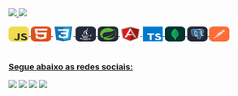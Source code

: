 <div>
  <a href="https://github.com/rkweber05">
  <img loading="lazy" height="180em" src="https://github-readme-stats.vercel.app/api/top-langs/?username=rkweber05&layout=compact&langs_count=7&theme=dracula"/>
  <img loading="lazy" height="180em" src="https://github-readme-stats.vercel.app/api?username=rkweber05&show_icons=true&theme=dracula&include_all_commits=true&count_private=true"/>
</div>
    
<div style="display: inline_block"><br>
  <img align="center" alt="Js" height="30" width="40" src="https://github.com/tandpfun/skill-icons/blob/main/icons/JavaScript.svg">
  <img align="center" alt="HTML" height="30" width="40" src="https://github.com/tandpfun/skill-icons/blob/main/icons/HTML.svg">
  <img align="center" alt="CSS" height="30" width="40" src="https://raw.githubusercontent.com/devicons/devicon/master/icons/css3/css3-original.svg">
  <img align="center" alt="JAVA" height="30" width="40" src="https://github.com/tandpfun/skill-icons/blob/main/icons/Java-Dark.svg" />
  <img align="center" alt="SpringBoot" height="30" width="40" src="https://github.com/tandpfun/skill-icons/blob/main/icons/Spring-Dark.svg">
  <img align="center" alt="Angular" height="30" width="40" src="https://raw.githubusercontent.com/devicons/devicon/master/icons/angularjs/angularjs-original.svg">
  <img align="center" alt="TypeScript" height="30" width="40" src="https://raw.githubusercontent.com/devicons/devicon/master/icons/typescript/typescript-plain.svg">
  <img align="center" alt="MongoDB" height="30" width="40" src="https://github.com/tandpfun/skill-icons/blob/main/icons/MongoDB.svg">
  <img align="center" alt="PostgreSQL" height="30" width="40" src="https://github.com/tandpfun/skill-icons/blob/main/icons/PostgreSQL-Dark.svg">
  <img align="center" alt="Postman" height="30" width="40" src="https://github.com/tandpfun/skill-icons/blob/main/icons/Postman.svg">
</div>
 
<br>
 
### Segue abaixo as redes sociais:
 
<div> 
  <a href="https://www.instagram.com/_weber05?igsh=b3dlOTdkMXh0dzFy&utm_source=qr" target="_blank"><img src="https://img.shields.io/badge/-Instagram-%23E4405F?style=for-the-badge&logo=instagram&logoColor=white" target="_blank"></a>
 <a href="https://discord.gg/rkweber05" target="_blank"><img src="https://img.shields.io/badge/Discord-7289DA?style=for-the-badge&logo=discord&logoColor=white" target="_blank"></a> 
  <a href = "rkweber05@outlook.com"><img src="https://img.shields.io/badge/-Gmail-%23333?style=for-the-badge&logo=gmail&logoColor=white" target="_blank"></a>
  <a href= "https://www.linkedin.com/in/rodrigo-kunzler-weber-0b9b5a273/" target="_blank"><img src="https://img.shields.io/badge/-LinkedIn-%230077B5?style=for-the-badge&logo=linkedin&logoColor=white" target="_blank"></a>
</div>
